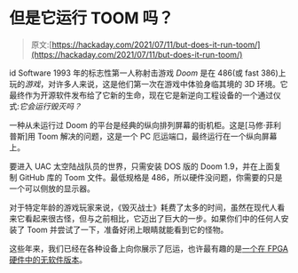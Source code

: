# 但是它运行 TOOM 吗？

> 原文:[https://hackaday.com/2021/07/11/but-does-it-run-toom/](https://hackaday.com/2021/07/11/but-does-it-run-toom/)

id Software 1993 年的标志性第一人称射击游戏 *Doom* 是在 486(或 fast 386)上玩的*游戏*，对许多人来说，这是他们第一次在游戏中体验身临其境的 3D 环境。它最终作为开源软件发布给了它新的生命，现在它是新逆向工程设备的一个通过仪式:*它会运行毁灭吗？*

一种从未运行过 Doom 的平台是经典的纵向排列屏幕的街机柜。这是[马修·菲利普斯]用 Toom 解决的问题，这是一个 PC 厄运端口，最终运行在一个纵向屏幕上。

要进入 UAC 太空陆战队员的世界，只需安装 DOS 版的 Doom 1.9，并在上面复制 GitHub 库的 Toom 文件。最低规格是 486，所以硬件没问题，你需要的只是一个可以侧放的显示器。

对于特定年龄的游戏玩家来说，《毁灭战士》耗费了太多的时间，虽然在现代人看来它看起来很古怪，但与之前相比，它迈出了巨大的一步。如果你们中的任何人安装了 Toom 并尝试了一下，准备好闭上眼睛就能看到它的怪物。

这些年来，我们已经在各种设备上向你展示了厄运，也许最有趣的是[一个在 FPGA 硬件中的无软件版本](https://hackaday.com/2020/05/13/the-doom-chip/)。